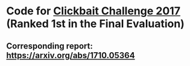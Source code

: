 # Code for [Clickbait Challenge 2017](https://www.clickbait-challenge.org/) (Ranked 1st in the Final Evaluation)
## Corresponding report: https://arxiv.org/abs/1710.05364

